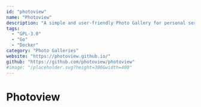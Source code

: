```yaml
---
id: "photoview"
name: "Photoview"
description: "A simple and user-friendly Photo Gallery for personal servers. It is made for photographers and aims to provide an easy and fast way to navigate directories, with thousands of high resolution photos."
tags:
  - "GPL-3.0"
  - "Go"
  - "Docker"
category: "Photo Galleries"
website: "https://photoview.github.io/"
github: "https://github.com/photoview/photoview"
#image: "/placeholder.svg?height=300&width=400"
---
```


# Photoview
